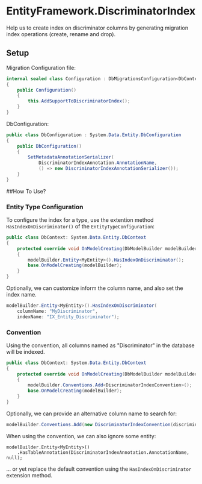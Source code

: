 # EntityFramework.DiscriminatorIndex
Help us to create index on discriminator columns by generating migration index operations (create, rename and drop).

## Setup

Migration Configuration file:

```c#
internal sealed class Configuration : DbMigrationsConfiguration<DbContext>
{
    public Configuration()
    {
        this.AddSupportToDiscriminatorIndex();
    }
}
```

DbConfiguration: 

```c#
public class DbConfiguration : System.Data.Entity.DbConfiguration
{
    public DbConfiguration()
    {
        SetMetadataAnnotationSerializer(
            DiscriminatorIndexAnnotation.AnnotationName,
            () => new DiscriminatorIndexAnnotationSerializer());
    }
}
```

##How To Use?

### Entity Type Configuration 

To configure the index for a type, use the extention method `HasIndexOnDiscriminator()`  of the `EntityTypeConfiguration`:

```c#
public class DbContext: System.Data.Entity.DbContext
{
    protected override void OnModelCreating(DbModelBuilder modelBuilder)
    {
        modelBuilder.Entity<MyEntity>().HasIndexOnDiscriminator();
        base.OnModelCreating(modelBuilder);
    }
}
```

Optionally, we can customize inform the column name, and also set the index name.

```c#
modelBuilder.Entity<MyEntity>().HasIndexOnDiscriminator(
    columnName: "MyDiscriminator", 
    indexName: "IX_Entity_Discriminator");
```

### Convention

Using the convention, all columns named as "Discriminator" in the database will be indexed.

```c#
public class DbContext: System.Data.Entity.DbContext
{
    protected override void OnModelCreating(DbModelBuilder modelBuilder)
    {
        modelBuilder.Conventions.Add<DiscriminatorIndexConvention>();
        base.OnModelCreating(modelBuilder);
    }
}
```

Optionally, we can provide an alternative column name to search for:

```c#
modelBuilder.Conventions.Add(new DiscriminatorIndexConvention(discriminatorColumnName: "CustoDiscriminator"));
```

When using the convention, we can also ignore some entity:
```
modelBuilder.Entity<MyEntity>()
    .HasTableAnnotation(DiscriminatorIndexAnnotation.AnnotationName, null);
```

... or yet replace the default convention using the ```HasIndexOnDiscriminator``` extension method.
